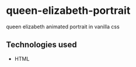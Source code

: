 # queen-elizabeth-portrait

queen elizabeth animated portrait in vanilla css

## Technologies used

* HTML
